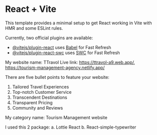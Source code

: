 # React + Vite

This template provides a minimal setup to get React working in Vite with HMR and some ESLint rules.

Currently, two official plugins are available:

- [@vitejs/plugin-react](https://github.com/vitejs/vite-plugin-react/blob/main/packages/plugin-react/README.md) uses [Babel](https://babeljs.io/) for Fast Refresh
- [@vitejs/plugin-react-swc](https://github.com/vitejs/vite-plugin-react-swc) uses [SWC](https://swc.rs/) for Fast Refresh

My website name: TTravol
Live link: https://ttravol-a9.web.app/, https://tourism-management-agency.netlify.app/

There are five bullet points to feature your website: 

1. Tailored Travel Experiences
2. Top-notch Customer Service
3. Transcendent Destinations
4. Transparent Pricing
5. Community and Reviews

My category name: Tourism Management website

I used this 2 package:
a. Lottie React
b. React-simple-typewriter